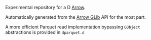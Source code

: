 Experimental repository for a D [Arrow](https://github.com/apache/arrow).

Automatically generated from the [Arrow GLib](https://github.com/apache/arrow/tree/master/c_glib) API for the most part.

A more efficient Parquet read implementation bypassing `GObject` abstractions is provided in `dparquet.d`
